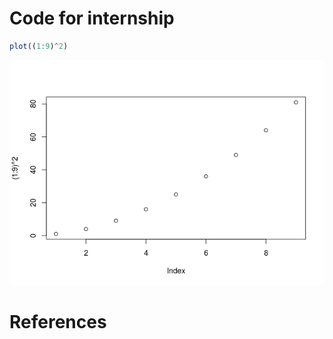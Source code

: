 
<!-- Challenge: change github_document to pdf_document and make it work -->
Code for internship
===================

``` r
plot((1:9)^2)
```

![](README_files/figure-markdown_github-ascii_identifiers/unnamed-chunk-1-1.png)

References
==========
